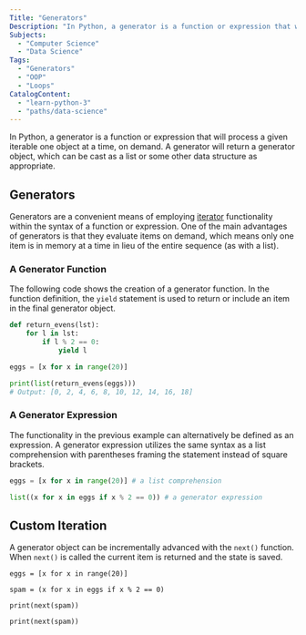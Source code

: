 ```yaml
---
Title: "Generators"
Description: "In Python, a generator is a function or expression that will process a given iterable one object at a time, on demand."
Subjects:
  - "Computer Science"
  - "Data Science"
Tags:
  - "Generators"
  - "OOP"
  - "Loops"
CatalogContent:
  - "learn-python-3"
  - "paths/data-science"
---
```


In Python, a generator is a function or expression that will process a given iterable one object at a time, on demand. A generator will return a generator object, which can be cast as a list or some other data structure as appropriate.

## Generators

Generators are a convenient means of employing [iterator](https://www.codecademy.com/resources/docs/python/iterators) functionality within the syntax of a function or expression. One of the main advantages of generators is that they evaluate items on demand, which means only one item is in memory at a time in lieu of the entire sequence (as with a list).

### A Generator Function

The following code shows the creation of a generator function. In the function definition, the `yield` statement is used to return or include an item in the final generator object.

```py
def return_evens(lst):
    for l in lst:
        if l % 2 == 0:
            yield l

eggs = [x for x in range(20)]

print(list(return_evens(eggs)))
# Output: [0, 2, 4, 6, 8, 10, 12, 14, 16, 18]
```

### A Generator Expression

The functionality in the previous example can alternatively be defined as an expression. A generator expression utilizes the same syntax as a list comprehension with parentheses framing the statement instead of square brackets.

```py
eggs = [x for x in range(20)] # a list comprehension

list((x for x in eggs if x % 2 == 0)) # a generator expression
```

## Custom Iteration

A generator object can be incrementally advanced with the `next()` function. When `next()` is called the current item is returned and the state is saved.

```codebyte/python
eggs = [x for x in range(20)]

spam = (x for x in eggs if x % 2 == 0)

print(next(spam))

print(next(spam))
```
